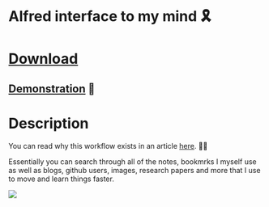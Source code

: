 # Alfred interface to my mind 🎗

# [Download](https://www.dropbox.com/s/vvr4x66arrjrz8l/nikivi%20mind.alfredworkflow?dl=1)

## [Demonstration](http://quick.as/1aj4hlxrb) 🚀

# Description

You can read why this workflow exists in an article [here](https://medium.com/@NikitaVoloboev/opening-up-my-mind-%EF%B8%8F-575c8ece8a24). ✍🏻

Essentially you can search through all of the notes, bookmrks I myself use as well as blogs, github users, images, research papers and more that I use to move and learn things faster.

![](http://i.imgur.com/4wvJNy6.png)

